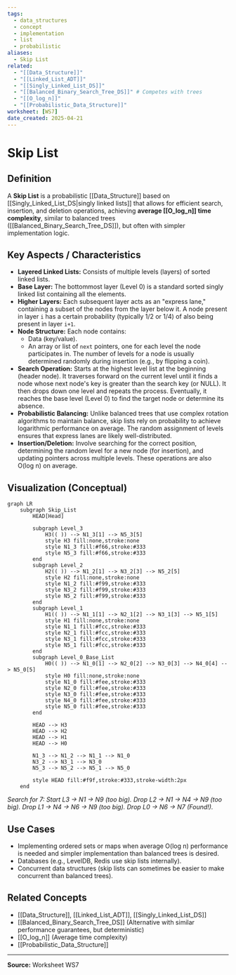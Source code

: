```yaml
---
tags:
  - data_structures
  - concept
  - implementation
  - list
  - probabilistic
aliases:
  - Skip List
related:
  - "[[Data_Structure]]"
  - "[[Linked_List_ADT]]"
  - "[[Singly_Linked_List_DS]]"
  - "[[Balanced_Binary_Search_Tree_DS]]" # Competes with trees
  - "[[O_log_n]]"
  - "[[Probabilistic_Data_Structure]]"
worksheet: [WS7]
date_created: 2025-04-21
---
```

# Skip List

## Definition

A **Skip List** is a probabilistic [[Data_Structure]] based on [[Singly_Linked_List_DS|singly linked lists]] that allows for efficient search, insertion, and deletion operations, achieving **average [[O_log_n]] time complexity**, similar to balanced trees ([[Balanced_Binary_Search_Tree_DS]]), but often with simpler implementation logic.

## Key Aspects / Characteristics

- **Layered Linked Lists:** Consists of multiple levels (layers) of sorted linked lists.
- **Base Layer:** The bottommost layer (Level 0) is a standard sorted singly linked list containing all the elements.
- **Higher Layers:** Each subsequent layer acts as an "express lane," containing a subset of the nodes from the layer below it. A node present in layer `i` has a certain probability (typically 1/2 or 1/4) of also being present in layer `i+1`.
- **Node Structure:** Each node contains:
    - Data (key/value).
    - An array or list of `next` pointers, one for each level the node participates in. The number of levels for a node is usually determined randomly during insertion (e.g., by flipping a coin).
- **Search Operation:** Starts at the highest level list at the beginning (header node). It traverses forward on the current level until it finds a node whose next node's key is greater than the search key (or NULL). It then drops down one level and repeats the process. Eventually, it reaches the base level (Level 0) to find the target node or determine its absence.
- **Probabilistic Balancing:** Unlike balanced trees that use complex rotation algorithms to maintain balance, skip lists rely on probability to achieve logarithmic performance on average. The random assignment of levels ensures that express lanes are likely well-distributed.
- **Insertion/Deletion:** Involve searching for the correct position, determining the random level for a new node (for insertion), and updating pointers across multiple levels. These operations are also O(log n) on average.

## Visualization (Conceptual)

```mermaid
graph LR
    subgraph Skip_List
        HEAD[Head]

        subgraph Level_3
            H3(( )) --> N1_3[1] --> N5_3[5]
            style H3 fill:none,stroke:none
            style N1_3 fill:#f66,stroke:#333
            style N5_3 fill:#f66,stroke:#333
        end
        subgraph Level_2
            H2(( )) --> N1_2[1] --> N3_2[3] --> N5_2[5]
            style H2 fill:none,stroke:none
            style N1_2 fill:#f99,stroke:#333
            style N3_2 fill:#f99,stroke:#333
            style N5_2 fill:#f99,stroke:#333
        end
        subgraph Level_1
            H1(( )) --> N1_1[1] --> N2_1[2] --> N3_1[3] --> N5_1[5]
            style H1 fill:none,stroke:none
            style N1_1 fill:#fcc,stroke:#333
            style N2_1 fill:#fcc,stroke:#333
            style N3_1 fill:#fcc,stroke:#333
            style N5_1 fill:#fcc,stroke:#333
        end
        subgraph Level_0_Base_List
            H0(( )) --> N1_0[1] --> N2_0[2] --> N3_0[3] --> N4_0[4] --> N5_0[5]
            style H0 fill:none,stroke:none
            style N1_0 fill:#fee,stroke:#333
            style N2_0 fill:#fee,stroke:#333
            style N3_0 fill:#fee,stroke:#333
            style N4_0 fill:#fee,stroke:#333
            style N5_0 fill:#fee,stroke:#333
        end

        HEAD --> H3
        HEAD --> H2
        HEAD --> H1
        HEAD --> H0

        N1_3 --> N1_2 --> N1_1 --> N1_0
        N3_2 --> N3_1 --> N3_0
        N5_3 --> N5_2 --> N5_1 --> N5_0

        style HEAD fill:#f9f,stroke:#333,stroke-width:2px
    end
```
*Search for 7: Start L3 -> N1 -> N9 (too big). Drop L2 -> N1 -> N4 -> N9 (too big). Drop L1 -> N4 -> N6 -> N9 (too big). Drop L0 -> N6 -> N7 (Found!).*

## Use Cases

- Implementing ordered sets or maps when average O(log n) performance is needed and simpler implementation than balanced trees is desired.
- Databases (e.g., LevelDB, Redis use skip lists internally).
- Concurrent data structures (skip lists can sometimes be easier to make concurrent than balanced trees).

## Related Concepts
- [[Data_Structure]], [[Linked_List_ADT]], [[Singly_Linked_List_DS]]
- [[Balanced_Binary_Search_Tree_DS]] (Alternative with similar performance guarantees, but deterministic)
- [[O_log_n]] (Average time complexity)
- [[Probabilistic_Data_Structure]]

---
**Source:** Worksheet WS7